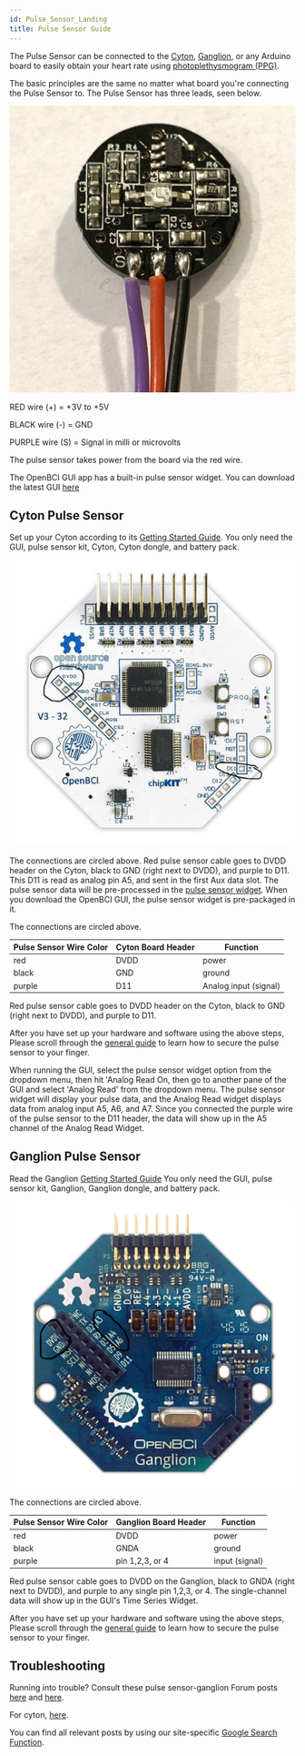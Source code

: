 ```yaml
---
id: Pulse_Sensor_Landing
title: Pulse Sensor Guide
---
```


The Pulse Sensor can be connected to the [Cyton](https://shop.openbci.com/collections/frontpage/products/cyton-biosensing-board-8-channel), [Ganglion](https://shop.openbci.com/collections/frontpage/products/pre-order-ganglion-board), or any Arduino board to easily obtain your heart rate using [photoplethysmogram (PPG)](https://en.wikipedia.org/wiki/Photoplethysmogram).



The basic principles are the same no matter what board you're connecting the Pulse Sensor to.
The Pulse Sensor has three leads, seen below.

![pulse sensor back](../../assets/ThirdPartyImages/Pulse_sensor_back.jpg)

RED wire (+) = +3V to +5V

BLACK wire (-) = GND

PURPLE wire (S) = Signal in milli or microvolts

The pulse sensor takes power from the board via the red wire.

The OpenBCI GUI app has a built-in pulse sensor widget. You can download the latest GUI [here](https://github.com/OpenBCI/OpenBCI_GUI/releases)


## Cyton Pulse Sensor

Set up your Cyton according to its [Getting Started Guide](../../01GettingStarted/01-Boards/01-Cyton_Getting_Started_Guide.md).
You only need the GUI, pulse sensor kit, Cyton, Cyton dongle, and battery pack.

![pulse sensor cyton](../../assets/ThirdPartyImages/Pulse_sensor_cyton.jpg)

The connections are circled above.
Red pulse sensor cable goes to DVDD header on the Cyton, black to GND (right next to DVDD), and purple to D11.
This D11 is read as analog pin A5, and sent in the first Aux data slot. The pulse sensor data will be pre-processed in the [pulse sensor widget](https://openbci.github.io/Documentation/docs/06Software/01-OpenBCISoftware/GUIWidgets#pulse-widget). When you download the OpenBCI GUI, the pulse sensor widget is pre-packaged in it.

The connections are circled above.

| Pulse Sensor Wire Color | Cyton Board Header | Function |
|---|---|---|
| red | DVDD | power |
| black | GND | ground |
| purple | D11 | Analog input (signal) |

Red pulse sensor cable goes to DVDD header on the Cyton, black to GND (right next to DVDD), and purple to D11.

After you have set up your hardware and software using the above steps,
Please scroll through the [general guide](https://www.generationrobots.com/media/DetecteurDePoulsAmplifie/PulseSensorAmpedGettingStartedGuide.pdf) to learn how to secure the pulse sensor to your finger.

When running the GUI, select the pulse sensor widget option from the dropdown menu, then hit 'Analog Read On, then go to another pane of the GUI and select 'Analog Read' from the dropdown menu. The pulse sensor widget will display your pulse data, and the Analog Read widget displays data from analog input A5, A6, and A7. Since you connected the purple wire of the pulse sensor to the D11 header, the data will show up in the A5 channel of the Analog Read Widget.


## Ganglion Pulse Sensor

Read the Ganglion [Getting Started Guide](../../01GettingStarted/01-Boards/02-Ganglion_Getting_Started_Guide.md)
You only need the GUI, pulse sensor kit, Ganglion, Ganglion dongle, and battery pack.

![pulse sensor ganglion](../../assets/ThirdPartyImages/Pulse_sensor_ganglion.jpg)

The connections are circled above.

| Pulse Sensor Wire Color | Ganglion Board Header | Function |
|---|---|---|
| red | DVDD | power |
| black | GNDA | ground |
| purple | pin 1,2,3, or 4 | input (signal) |

Red pulse sensor cable goes to DVDD on the Ganglion, black to GNDA (right next to DVDD), and purple to any single pin 1,2,3, or 4. The single-channel data will show up in the GUI's Time Series Widget.

After you have set up your hardware and software using the above steps,
Please scroll through the [general guide](https://www.generationrobots.com/media/DetecteurDePoulsAmplifie/PulseSensorAmpedGettingStartedGuide.pdf) to learn how to secure the pulse sensor to your finger.
<!--- When running the GUI, select the pulse sensor widget option from the dropdown menu, then hit 'Analog Read On, then go to another pane of the GUI and select 'Analog Read' from the dropdown menu. The pulse sensor widget will display your pulse data, and the Analog Read widget displays data from analog inputs A3, A4, and A6. Since you connected the purple wire of the pulse sensor to the A3 header, the data will show up in the A3 channel of the Analog Read Widget.--->



## Troubleshooting

Running into trouble? Consult these pulse sensor-ganglion Forum posts [here](https://openbci.com/forum/index.php?p=/discussion/1690/ganglion-use-with-pulse-sensor-which-analog-pin) and [here](http://openbci.com/forum/index.php?p=/discussion/919/ganglion-and-pulse-sensors).

For cyton, [here](https://openbci.com/forum/index.php?p=/discussion/1527/pulse-sensor-with-cyton-daisy).

You can find all relevant posts by using our site-specific [Google Search Function](https://www.google.com/advanced_search?q=site:openbci.com).
